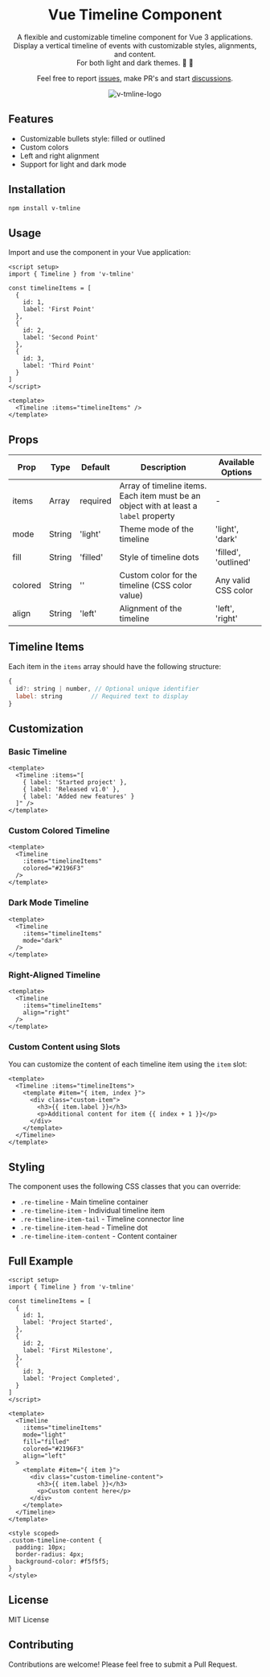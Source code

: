 <h1 align="center">
  Vue Timeline Component
</h1>

<p align="center">
 A flexible and customizable timeline component for Vue 3 applications.<br> Display a vertical timeline of events with customizable styles, alignments, and content. <br>For both light and dark themes. 🌝 🌚
<p>

<p align="center">
  Feel free to report <a href="https://github.com/ir3ne/v-tmline/issues/new?template=Blank+issue">issues</a>, make PR's and start <a href="https://github.com/ir3ne/v-tmline/discussions/new/choose">discussions</a>.
<p>

<p align="center">
  <img src="docs/public/logo.svg" alt="v-tmline-logo">
</p>

## Features

- Customizable bullets style: filled or outlined
- Custom colors
- Left and right alignment
- Support for light and dark mode

## Installation

```bash
npm install v-tmline
```

## Usage

Import and use the component in your Vue application:

```vue
<script setup>
import { Timeline } from 'v-tmline'

const timelineItems = [
  {
	id: 1,
	label: 'First Point'
  },
  {
	id: 2,
	label: 'Second Point'
  },
  {
	id: 3,
	label: 'Third Point'
  }
]
</script>

<template>
  <Timeline :items="timelineItems" />
</template>
```

## Props

| Prop | Type | Default | Description | Available Options |
|------|------|---------|-------------|-------------------|
| items | Array | required | Array of timeline items. Each item must be an object with at least a `label` property | - |
| mode | String | 'light' | Theme mode of the timeline | 'light', 'dark' |
| fill | String | 'filled' | Style of timeline dots | 'filled', 'outlined' |
| colored | String | '' | Custom color for the timeline (CSS color value) | Any valid CSS color |
| align | String | 'left' | Alignment of the timeline | 'left', 'right' |

## Timeline Items

Each item in the `items` array should have the following structure:

```javascript
{
  id?: string | number, // Optional unique identifier
  label: string        // Required text to display
}
```

## Customization

### Basic Timeline

```vue
<template>
  <Timeline :items="[
    { label: 'Started project' },
    { label: 'Released v1.0' },
    { label: 'Added new features' }
  ]" />
</template>
```

### Custom Colored Timeline

```vue
<template>
  <Timeline
    :items="timelineItems"
    colored="#2196F3"
  />
</template>
```

### Dark Mode Timeline

```vue
<template>
  <Timeline
    :items="timelineItems"
    mode="dark"
  />
</template>
```

### Right-Aligned Timeline

```vue
<template>
  <Timeline
    :items="timelineItems"
    align="right"
  />
</template>
```

### Custom Content using Slots

You can customize the content of each timeline item using the `item` slot:

```vue
<template>
  <Timeline :items="timelineItems">
    <template #item="{ item, index }">
      <div class="custom-item">
        <h3>{{ item.label }}</h3>
        <p>Additional content for item {{ index + 1 }}</p>
      </div>
    </template>
  </Timeline>
</template>
```

## Styling

The component uses the following CSS classes that you can override:

- `.re-timeline` - Main timeline container
- `.re-timeline-item` - Individual timeline item
- `.re-timeline-item-tail` - Timeline connector line
- `.re-timeline-item-head` - Timeline dot
- `.re-timeline-item-content` - Content container

## Full Example

```vue
<script setup>
import { Timeline } from 'v-tmline'

const timelineItems = [
  {
    id: 1,
    label: 'Project Started',
  },
  {
    id: 2,
    label: 'First Milestone',
  },
  {
    id: 3,
    label: 'Project Completed',
  }
]
</script>

<template>
  <Timeline
    :items="timelineItems"
    mode="light"
    fill="filled"
    colored="#2196F3"
    align="left"
  >
    <template #item="{ item }">
      <div class="custom-timeline-content">
        <h3>{{ item.label }}</h3>
        <p>Custom content here</p>
      </div>
    </template>
  </Timeline>
</template>

<style scoped>
.custom-timeline-content {
  padding: 10px;
  border-radius: 4px;
  background-color: #f5f5f5;
}
</style>
```

## License

MIT License

## Contributing

Contributions are welcome! Please feel free to submit a Pull Request.
